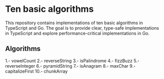 # Ten basic algorithms

This repository contains implementations of ten basic algorithms in TypeScript and Go. The goal is to provide clear, type-safe implementations in TypeScript and explore performance-critical implementations in Go.

## Algorithms
1.- vowelCount
2.- reverseString
3.- isPalindrome
4.- fizzBuzz
5.- reverseInteger
6.- pyramidString
7.- isAnagram
8.- maxChar
9.- capitalizeFirst
10.- chunkArray